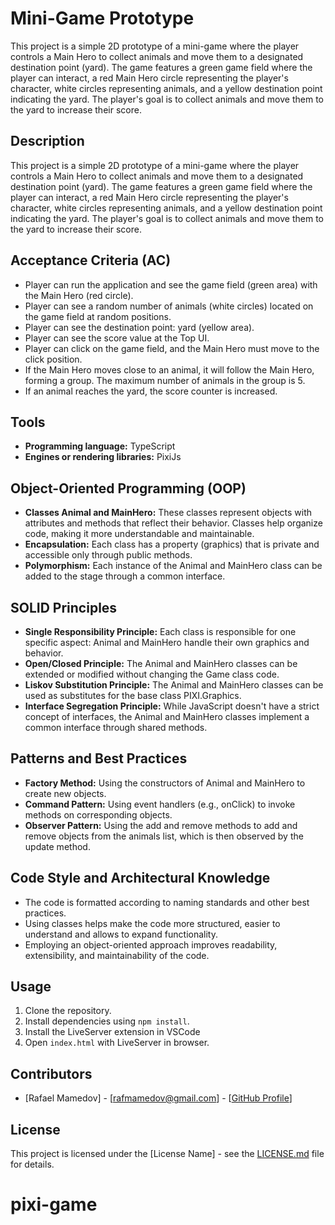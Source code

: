 # Mini-Game Prototype

This project is a simple 2D prototype of a mini-game where the player controls a Main Hero to collect animals and move them to a designated destination point (yard). The game features a green game field where the player can interact, a red Main Hero circle representing the player's character, white circles representing animals, and a yellow destination point indicating the yard. The player's goal is to collect animals and move them to the yard to increase their score.

## Description
This project is a simple 2D prototype of a mini-game where the player controls a Main Hero to collect animals and move them to a designated destination point (yard). The game features a green game field where the player can interact, a red Main Hero circle representing the player's character, white circles representing animals, and a yellow destination point indicating the yard. The player's goal is to collect animals and move them to the yard to increase their score.

## Acceptance Criteria (AC)
- Player can run the application and see the game field (green area) with the Main Hero (red circle).
- Player can see a random number of animals (white circles) located on the game field at random positions.
- Player can see the destination point: yard (yellow area).
- Player can see the score value at the Top UI.
- Player can click on the game field, and the Main Hero must move to the click position.
- If the Main Hero moves close to an animal, it will follow the Main Hero, forming a group. The maximum number of animals in the group is 5.
- If an animal reaches the yard, the score counter is increased.

## Tools
- **Programming language:** TypeScript
- **Engines or rendering libraries:** PixiJs

## Object-Oriented Programming (OOP)
- **Classes Animal and MainHero:** These classes represent objects with attributes and methods that reflect their behavior. Classes help organize code, making it more understandable and maintainable.
- **Encapsulation:** Each class has a property (graphics) that is private and accessible only through public methods.
- **Polymorphism:** Each instance of the Animal and MainHero class can be added to the stage through a common interface.

## SOLID Principles
- **Single Responsibility Principle:** Each class is responsible for one specific aspect: Animal and MainHero handle their own graphics and behavior.
- **Open/Closed Principle:** The Animal and MainHero classes can be extended or modified without changing the Game class code.
- **Liskov Substitution Principle:** The Animal and MainHero classes can be used as substitutes for the base class PIXI.Graphics.
- **Interface Segregation Principle:** While JavaScript doesn't have a strict concept of interfaces, the Animal and MainHero classes implement a common interface through shared methods.

## Patterns and Best Practices
- **Factory Method:** Using the constructors of Animal and MainHero to create new objects.
- **Command Pattern:** Using event handlers (e.g., onClick) to invoke methods on corresponding objects.
- **Observer Pattern:** Using the add and remove methods to add and remove objects from the animals list, which is then observed by the update method.

## Code Style and Architectural Knowledge
- The code is formatted according to naming standards and other best practices.
- Using classes helps make the code more structured, easier to understand and allows to expand functionality.
- Employing an object-oriented approach improves readability, extensibility, and maintainability of the code.

## Usage
1. Clone the repository.
2. Install dependencies using `npm install`.
3. Install the LiveServer extension in VSCode
4. Open `index.html` with LiveServer in browser.

## Contributors
- [Rafael Mamedov] - [rafmamedov@gmail.com] - [[GitHub Profile](https://github.com/rafmamedov)]

## License
This project is licensed under the [License Name] - see the [LICENSE.md](LICENSE.md) file for details.
# pixi-game
